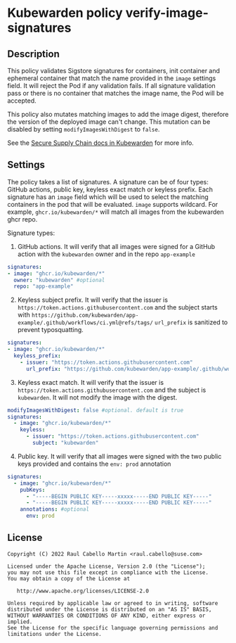 # Kubewarden policy verify-image-signatures

## Description

This policy validates Sigstore signatures for containers, init container and ephemeral container that match the name provided
in the `image` settings field. It will reject the Pod if any validation fails.
If all signature validation pass or there is no container that matches the image name, the Pod will be accepted.

This policy also mutates matching images to add the image digest, therefore the version of the deployed image can't change. 
This mutation can be disabled by setting `modifyImagesWithDigest` to `false`.

See the [Secure Supply Chain docs in Kubewarden](https://docs.kubewarden.io/distributing-policies/secure-supply-chain) for more info.

## Settings

The policy takes a list of signatures. A signature can be of four types: GitHub actions, public key, keyless exact match or keyless prefix. Each signature
has an `image` field which will be used to select the matching containers in the pod that will be evaluated.
`image` supports wildcard. For example, `ghcr.io/kubewarden/*` will match all images from the kubewarden ghcr repo.

Signature types:

1. GitHub actions. It will verify that all images were signed for a GitHub action with the `kubewarden` owner and in the repo `app-example`

``` yaml
signatures:
- image: "ghcr.io/kubewarden/*"
  owner: "kubewarden" #optional
  repo: "app-example"
```

2. Keyless subject prefix. It will verify that the issuer is `https://token.actions.githubusercontent.com` and the subject starts with `https://github.com/kubewarden/app-example/.github/workflows/ci.yml@refs/tags/`
   `url_prefix` is sanitized to prevent typosquatting.

``` yaml
signatures:
- image: "ghcr.io/kubewarden/*"
  keyless_prefix:
    - issuer: "https://token.actions.githubusercontent.com"
      url_prefix: "https://github.com/kubewarden/app-example/.github/workflows/ci.yml@refs/tags/"
``` 


3. Keyless exact match. It will verify that the issuer is `https://token.actions.githubusercontent.com` and the subject is `kubewarden`. It will not modify the image with the digest.

``` yaml
modifyImagesWithDigest: false #optional. default is true
signatures:
  - image: "ghcr.io/kubewarden/*" 
    keyless:
      - issuer: "https://token.actions.githubusercontent.com"
        subject: "kubewarden"
``` 

4. Public key. It will verify that all images were signed with the two public keys provided and contains the `env: prod` annotation

``` yaml
signatures:
  - image: "ghcr.io/kubewarden/*"
    pubKeys: 
      - "-----BEGIN PUBLIC KEY-----xxxxx-----END PUBLIC KEY-----"
      - "-----BEGIN PUBLIC KEY-----xxxxx-----END PUBLIC KEY-----"
    annotations: #optional
      env: prod
``` 

## License

```
Copyright (C) 2022 Raul Cabello Martin <raul.cabello@suse.com>

Licensed under the Apache License, Version 2.0 (the "License");
you may not use this file except in compliance with the License.
You may obtain a copy of the License at

   http://www.apache.org/licenses/LICENSE-2.0

Unless required by applicable law or agreed to in writing, software
distributed under the License is distributed on an "AS IS" BASIS,
WITHOUT WARRANTIES OR CONDITIONS OF ANY KIND, either express or implied.
See the License for the specific language governing permissions and
limitations under the License.
```
